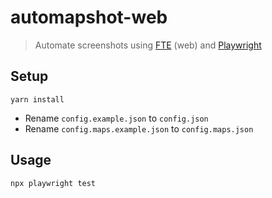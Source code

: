 # automapshot-web

> Automate screenshots using [FTE](https://fte.triptohell.info/) (web) and [Playwright](https://playwright.dev/)

## Setup

```shell
yarn install
```

* Rename `config.example.json` to `config.json`
* Rename `config.maps.example.json` to `config.maps.json`

## Usage

```shell
npx playwright test
```
